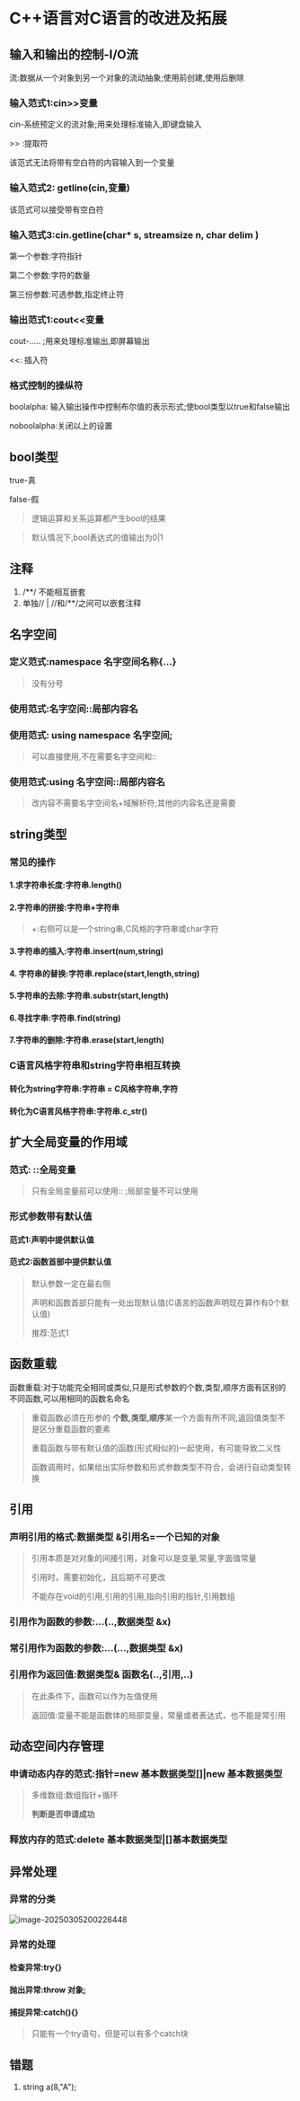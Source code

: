 # C++语言对C语言的改进及拓展

## 输入和输出的控制-I/O流

流:数据从一个对象到另一个对象的流动抽象;使用前创建,使用后删除

### 输入范式1:cin>>变量

cin-系统预定义的流对象;用来处理标准输入,即键盘输入

\>\> :提取符

该范式无法将带有空白符的内容输入到一个变量

### 输入范式2: getline(cin,变量)

该范式可以接受带有空白符

### 输入范式3:cin.getline(char* s, streamsize n, char delim )

第一个参数:字符指针

第二个参数:字符的数量

第三份参数:可选参数,指定终止符

### 输出范式1:cout<<变量

cout-.....                   ;用来处理标准输出,即屏幕输出

<<: 插入符

### 格式控制的操纵符

boolalpha: 输入输出操作中控制布尔值的表示形式;使bool类型以true和false输出

noboolalpha:关闭以上的设置

## bool类型

true-真

false-假

> 逻辑运算和关系运算都产生bool的结果

> 默认情况下,bool表达式的值输出为0|1

## 注释

1. /**/ 不能相互嵌套
2. 单独// | //和/**/之间可以嵌套注释

## 名字空间

### 定义范式:namespace 名字空间名称{...}

> 没有分号

### 使用范式:名字空间::局部内容名

### 使用范式: using namespace 名字空间;

> 可以直接使用,不在需要名字空间和::

### 使用范式:using 名字空间::局部内容名

> 改内容不需要名字空间名+域解析符;其他的内容名还是需要

## string类型

### 常见的操作

#### 1.求字符串长度:字符串.length()

#### 2.字符串的拼接:字符串+字符串

> +:右侧可以是一个string串,C风格的字符串或char字符

#### 3.字符串的插入:字符串.insert(num,string)

#### 4. 字符串的替换:字符串.replace(start,length,string)

#### 5.字符串的去除:字符串.substr(start,length)

#### 6.寻找字串:字符串.find(string)

#### 7.字符串的删除:字符串.erase(start,length)

### C语言风格字符串和string字符串相互转换

#### 转化为string字符串:字符串 = C风格字符串,字符

#### 转化为C语言风格字符串:字符串.c_str()

## 扩大全局变量的作用域

### 范式:  ::全局变量

> 只有全局变量前可以使用:: ;局部变量不可以使用

### 形式参数带有默认值

#### 范式1:声明中提供默认值

#### 范式2:函数首部中提供默认值

> 默认参数一定在最右侧
>
> 声明和函数首部只能有一处出现默认值(C语言的函数声明现在算作有0个默认值)
>
> 推荐:范式1

## 函数重载

函数重载:对于功能完全相同或类似,只是形式参数的个数,类型,顺序方面有区别的不同函数,可以用相同的函数名命名

> 重载函数必须在形参的 **个数,类型,顺序**某一个方面有所不同,返回值类型不是区分重载函数的要素
>
> 重载函数与带有默认值的函数(形式相似的)一起使用，有可能导致二义性
>
> 函数调用时，如果给出实际参数和形式参数类型不符合，会进行自动类型转换

## 引用

### 声明引用的格式:数据类型 &引用名=一个已知的对象

> 引用本质是对对象的间接引用，对象可以是变量,常量,字面值常量
>
> 引用时，需要初始化，且后期不可更改
>
> 不能存在void的引用,引用的引用,指向引用的指针,引用数组

### 引用作为函数的参数:...(..,数据类型 &x)

### 常引用作为函数的参数:...(...,数据类型 &x)

### 引用作为返回值:数据类型& 函数名(..,引用,..)

> 在此条件下，函数可以作为左值使用
>
> 返回值:变量不能是函数体的局部变量，常量或者表达式，也不能是常引用

## 动态空间内存管理

### 申请动态内存的范式:指针=new 基本数据类型[]|new 基本数据类型

> 多维数组:数组指针+循环
>
> **判断是否申请成功**

### 释放内存的范式:delete 基本数据类型|[]基本数据类型



## 异常处理

### 异常的分类

![image-20250305200226448](D:\github\learning-logs\learning-CPP-language\cpp98\notes\s2.assets\image-20250305200226448.png)



### 异常的处理

#### 检查异常:try{}

#### 抛出异常:throw 对象;

#### 捕捉异常:catch(){}

> 只能有一个try语句，但是可以有多个catch块

## 错题

1. string a(8,"A");
